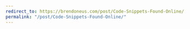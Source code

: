 ```yaml
---
redirect_to: https://brendoneus.com/post/Code-Snippets-Found-Online/
permalink: "/post/Code-Snippets-Found-Online/"
---
```

